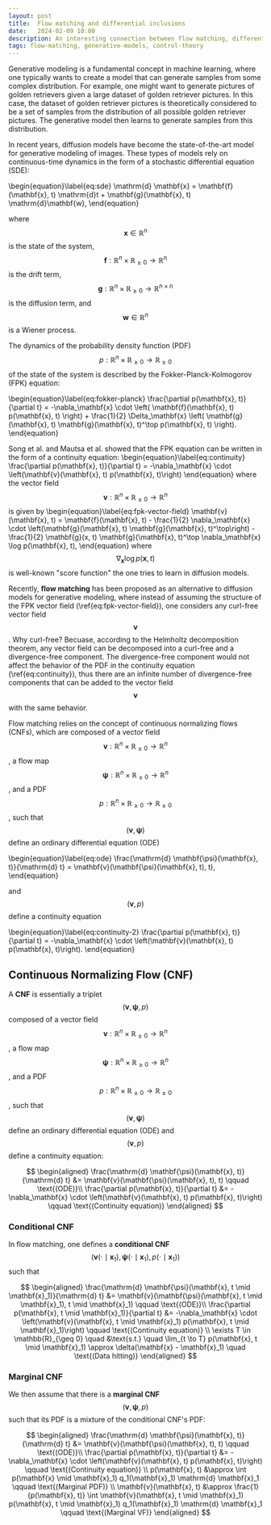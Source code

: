```yaml
---
layout: post
title:  Flow matching and differential inclusions
date:   2024-02-09 10:00
description: An interesting connection between flow matching, differential inclusions, hybrid dynamical systems, and discontinuous dynamical systems..
tags: flow-matching, generative-models, control-theory
---
```



Generative modeling is a fundamental concept in machine learning, where one typically wants to create a model that can generate samples from some complex distribution.
For example, one might want to generate pictures of golden retrievers given a large dataset of golden retriever pictures.
In this case, the dataset of golden retriever pictures is theoretically considered to be a set of samples from the distribution of all possible golden retriever pictures.
The generative model then learns to generate samples from this distribution.

In recent years, diffusion models have become the state-of-the-art model for generative modeling of images.
These types of models rely on continuous-time dynamics in the form of a stochastic differential equation (SDE):

\begin{equation}\label{eq:sde}
    \mathrm{d} \mathbf{x} = \mathbf{f}(\mathbf{x}, t) \mathrm{d}t + \mathbf{g}(\mathbf{x}, t) \mathrm{d}\mathbf{w},
\end{equation}

where $$\mathbf{x} \in \mathbb{R}^n$$ is the state of the system, $$\mathbf{f}: \mathbb{R}^n \times \mathbb{R}_{\geq 0} \to \mathbb{R}^n$$ is the drift term, $$\mathbf{g}: \mathbb{R}^n \times \mathbb{R}_{\geq 0} \to \mathbb{R}^{n \times n}$$ is the diffusion term, and $$\mathbf{w} \in \mathbb{R}^n$$ is a Wiener process.

The dynamics of the probability density function (PDF) $$p: \mathbb{R}^n \times \mathbb{R}_{\geq 0} \to \mathbb{R}_{\geq 0}$$ of the state of the system is described by the Fokker-Planck-Kolmogorov (FPK) equation:

\begin{equation}\label{eq:fokker-planck}
    \frac{\partial p(\mathbf{x}, t)}{\partial t} = -\nabla_\mathbf{x} \cdot \left( \mathbf{f}(\mathbf{x}, t) p(\mathbf{x}, t) \right) + \frac{1}{2} \Delta_\mathbf{x} \left( \mathbf{g}(\mathbf{x}, t) \mathbf{g}(\mathbf{x}, t)^\top p(\mathbf{x}, t) \right).
\end{equation}

Song et al. and Mautsa et al. showed that the FPK equation can be written in the form of a continuity equation:
\begin{equation}\label{eq:continuity}
    \frac{\partial p(\mathbf{x}, t)}{\partial t} = -\nabla_\mathbf{x} \cdot \left(\mathbf{v}(\mathbf{x}, t) p(\mathbf{x}, t)\right) 
\end{equation}
where the vector field $$\mathbf{v}: \mathbb{R}^n \times \mathbb{R}_{\geq 0} \to \mathbb{R}^n$$ is given by
\begin{equation}\label{eq:fpk-vector-field}
    \mathbf{v}(\mathbf{x}, t) = \mathbf{f}(\mathbf{x}, t) - \frac{1}{2} \nabla_\mathbf{x} \cdot \left(\mathbf{g}(\mathbf{x}, t) \mathbf{g}(\mathbf{x}, t)^\top\right) - \frac{1}{2} \mathbf{g}(x, t) \mathbf{g}(\mathbf{x}, t)^\top \nabla_\mathbf{x} \log p(\mathbf{x}, t),
\end{equation}
where $$\nabla_\mathbf{x} \log p(\mathbf{x}, t)$$ is well-known "score function" the one tries to learn in diffusion models.

Recently, **flow matching** has been proposed as an alternative to diffusion models for generative modeling, where instead of assuming the structure of the FPK vector field (\ref{eq:fpk-vector-field}), one considers any curl-free vector field $$\mathbf{v}$$. Why curl-free? Becuase, according to the Helmholtz decomposition theorem, any vector field can be decomposed into a curl-free and a divergence-free component. The divergence-free component would not affect the behavior of the PDF in the continuity equation (\ref{eq:continuity}), thus there are an infinite number of divergence-free components that can be added to the vector field $$\mathbf{v}$$ with the same behavior.

Flow matching relies on the concept of continuous normalizing flows (CNFs), which are composed of a vector field $$\mathbf{v}: \mathbb{R}^n \times \mathbb{R}_{\geq 0} \to \mathbb{R}^n$$, a flow map $$\mathbf{\psi}: \mathbb{R}^n \times \mathbb{R}_{\geq 0} \to \mathbb{R}^n$$, and a PDF $$p: \mathbb{R}^n \times \mathbb{R}_{\geq 0} \to \mathbb{R}_{\geq 0}$$, such that $$(\mathbf{v}, \mathbf{\psi})$$ define an ordinary differential equation (ODE)

\begin{equation}\label{eq:ode}
    \frac{\mathrm{d} \mathbf{\psi}(\mathbf{x}, t)}{\mathrm{d} t} = \mathbf{v}(\mathbf{\psi}(\mathbf{x}, t), t),
\end{equation}

and $$(\mathbf{v}, p)$$ define a continuity equation

\begin{equation}\label{eq:continuity-2}
    \frac{\partial p(\mathbf{x}, t)}{\partial t} = -\nabla_\mathbf{x} \cdot \left(\mathbf{v}(\mathbf{x}, t) p(\mathbf{x}, t)\right).
\end{equation}

## Continuous Normalizing Flow (CNF)

A **CNF** is essentially a triplet $$(\mathbf{v}, \mathbf{\psi}, p)$$ composed of a vector field $$\mathbf{v}: \mathbb{R}^n \times \mathbb{R}_{\geq 0} \to \mathbb{R}^n$$, a flow map $$\mathbf{\psi}: \mathbb{R}^n   \times \mathbb{R}_{\geq 0} \to \mathbb{R}^n$$, and a PDF $$p: \mathbb{R}^n \times \mathbb{R}_{\geq 0} \to \mathbb{R}_{\geq 0}$$, such that $$(\mathbf{v}, \mathbf{\psi})$$ define an ordinary differential equation (ODE) and $$(\mathbf{v}, p)$$ define a continuity equation:

$$
  \begin{aligned}
    \frac{\mathrm{d} \mathbf{\psi}(\mathbf{x}, t)}{\mathrm{d} t} &= \mathbf{v}(\mathbf{\psi}(\mathbf{x}, t), t) \qquad \text{(ODE)}\\
    \frac{\partial p(\mathbf{x}, t)}{\partial t} &= -\nabla_\mathbf{x} \cdot \left(\mathbf{v}(\mathbf{x}, t) p(\mathbf{x}, t)\right) \qquad \text{(Continuity equation)}
  \end{aligned}
$$

### Conditional CNF

In flow matching, one defines a **conditional CNF** $$(\mathbf{v}(\cdot \mid \mathbf{x}_1), \mathbf{\psi}(\cdot \mid \mathbf{x}_1), p(\cdot \mid \mathbf{x}_1))$$ such that

$$
  \begin{aligned}
    \frac{\mathrm{d} \mathbf{\psi}(\mathbf{x}, t \mid \mathbf{x}_1)}{\mathrm{d} t} &= \mathbf{v}(\mathbf{\psi}(\mathbf{x}, t \mid \mathbf{x}_1), t \mid \mathbf{x}_1) \qquad \text{(ODE)}\\
    \frac{\partial p(\mathbf{x}, t \mid \mathbf{x}_1)}{\partial t} &= -\nabla_\mathbf{x} \cdot \left(\mathbf{v}(\mathbf{x}, t \mid \mathbf{x}_1) p(\mathbf{x}, t \mid \mathbf{x}_1)\right) \qquad \text{(Continuity equation)} \\
    \exists T \in \mathbb{R}_{\geq 0} \quad &\text{s.t.} \quad \lim_{t \to T} p(\mathbf{x}, t \mid \mathbf{x}_1) \approx \delta(\mathbf{x} - \mathbf{x}_1) \quad \text{(Data hitting)}
  \end{aligned}
$$

### Marginal CNF

We then assume that there is a **marginal CNF** $$(\mathbf{v}, \mathbf{\psi}, p)$$ such that its PDF is a mixture of the conditional CNF's PDF:

$$
  \begin{aligned}
      \frac{\mathrm{d} \mathbf{\psi}(\mathbf{x}, t)}{\mathrm{d} t} &= \mathbf{v}(\mathbf{\psi}(\mathbf{x}, t), t) \qquad \text{(ODE)}\\
    \frac{\partial p(\mathbf{x}, t)}{\partial t} &= -\nabla_\mathbf{x} \cdot \left(\mathbf{v}(\mathbf{x}, t) p(\mathbf{x}, t)\right) \qquad \text{(Continuity equation)} \\
    p(\mathbf{x}, t) &\approx \int p(\mathbf{x} \mid \mathbf{x}_1) q_1(\mathbf{x}_1) \mathrm{d} \mathbf{x}_1 \qquad \text{(Marginal PDF)} \\
    \mathbf{v}(\mathbf{x}, t) &\approx \frac{1}{p(\mathbf{x}, t)} \int \mathbf{v}(\mathbf{x}, t \mid \mathbf{x}_1) p(\mathbf{x}, t \mid \mathbf{x}_1) q_1(\mathbf{x}_1) \mathrm{d} \mathbf{x}_1 \qquad \text{(Marginal VF)}
  \end{aligned}
$$
